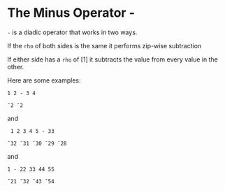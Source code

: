 # The Minus Operator -

`-` is a diadic operator that works in two ways.

If the `rho` of both sides is the same it performs zip-wise subtraction

If either side has a `rho` of [1] it subtracts the value from every value in the other.

Here are some examples:

```pometo
1 2 - 3 4
```

```pometo_results
¯2 ¯2
```

and

```pometo
 1 2 3 4 5 - 33
```

```pometo_results
¯32 ¯31 ¯30 ¯29 ¯28
```

and

```pometo
1 - 22 33 44 55
```

```pometo_results
¯21 ¯32 ¯43 ¯54
```
